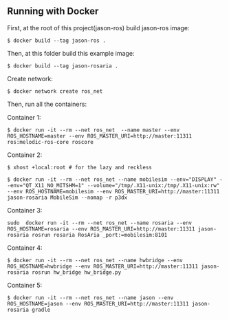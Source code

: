 ## Running with Docker

First, at the root of this project(jason-ros) build jason-ros image:
```
$ docker build --tag jason-ros .
```

Then, at this folder build this example image:
```
$ docker build --tag jason-rosaria .
```

Create network:
```
$ docker network create ros_net
```

Then, run all the containers:

Container 1:
```
$ docker run -it --rm --net ros_net  --name master --env ROS_HOSTNAME=master --env ROS_MASTER_URI=http://master:11311 ros:melodic-ros-core roscore
```

Container 2:
```
$ xhost +local:root # for the lazy and reckless
```

```
$ docker run -it --rm --net ros_net --name mobilesim --env="DISPLAY" --env="QT_X11_NO_MITSHM=1" --volume="/tmp/.X11-unix:/tmp/.X11-unix:rw"  --env ROS_HOSTNAME=mobilesim --env ROS_MASTER_URI=http://master:11311 jason-rosaria MobileSim --nomap -r p3dx   
```

Container 3:
```
sudo  docker run -it --rm --net ros_net --name rosaria --env ROS_HOSTNAME=rosaria --env ROS_MASTER_URI=http://master:11311 jason-rosaria rosrun rosaria RosAria _port:=mobilesim:8101
```

Container 4:
```
$ docker run -it --rm --net ros_net --name hwbridge --env ROS_HOSTNAME=hwbridge --env ROS_MASTER_URI=http://master:11311 jason-rosaria rosrun hw_bridge hw_bridge.py
```

Container 5:
```
$ docker run -it --rm --net ros_net --name jason --env ROS_HOSTNAME=jason --env ROS_MASTER_URI=http://master:11311 jason-rosaria gradle
```
